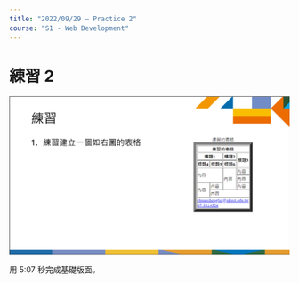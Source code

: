 ```yaml
---
title: "2022/09/29 – Practice 2"
course: "S1 - Web Development"
---
```


# 練習 2

![What to do?](what-to-do.png)

用 5:07 秒完成基礎版面。
